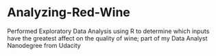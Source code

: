 # Analyzing-Red-Wine
Performed Exploratory Data Analysis using R to determine which inputs have the greatest affect on the quality of wine; part of my Data Analyst Nanodegree from Udacity

